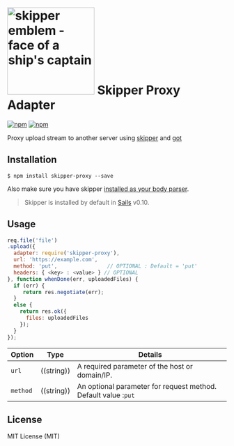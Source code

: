 # [<img title="skipper-ftp - FTP filesystem adapter for Skipper" src="http://i.imgur.com/P6gptnI.png" width="200px" alt="skipper emblem - face of a ship's captain"/>](https://github.com/JohnKimDev/skipper-proxy) Skipper Proxy Adapter
[![npm](https://img.shields.io/npm/v/skipper-proxy.svg)](https://www.npmjs.com/package/skipper-proxy)
[![npm](https://img.shields.io/npm/l/express.svg)]()

Proxy upload stream to another server using [skipper](https://github.com/balderdashy/skipper) and [got](https://github.com/sindresorhus/got)



## Installation

```
$ npm install skipper-proxy --save
```

Also make sure you have skipper [installed as your body parser](http://beta.sailsjs.org/#/documentation/concepts/Middleware?q=adding-or-overriding-http-middleware).

> Skipper is installed by default in [Sails](https://github.com/balderdashy/sails) v0.10.


## Usage

```javascript
req.file('file')
.upload({
  adapter: require('skipper-proxy'),
  url: 'https://example.com',
  method: 'put',                // OPTIONAL : Default = 'put'
  headers: { <key> : <value> } // OPTIONAL
}, function whenDone(err, uploadedFiles) {
  if (err) {
     return res.negotiate(err); 
  }
  else {
    return res.ok({
      files: uploadedFiles
    });
  }
});
```

| Option        | Type       | Details |
|-----------    |:----------:|---------|
| `url`         | ((string)) | A required parameter of the host or domain/IP.|
| `method` | ((string)) | An optional parameter for request method. Default value :`put`|


## License

MIT License (MIT)
